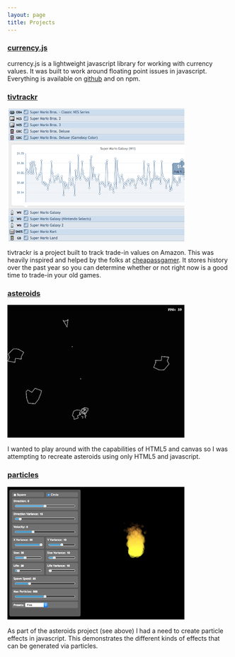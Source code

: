 ```yaml
---
layout: page
title: Projects
---
```


### [currency.js](https://github.com/scurker/currency.js)

currency.js is a lightweight javascript library for working with currency values. It was built to work around floating point issues in javascript. Everything is available on [github](https://github.com/scurker/currency.js) and on npm.

### [tivtrackr](http://tivtrackr.com)

[![tivtrackr.com](tivtrackr.png)](http://tivtrackr.com)

tivtrackr is a project built to track trade-in values on Amazon. This was heavily inspired and helped by the folks at [cheapassgamer](http://cheapassgamer.com). It stores history over the past year so you can determine whether or not right now is a good time to trade-in your old games.

### [asteroids](asteroids/)

[![HTML5 Asteroids](asteroids.png)](asteroids/)

I wanted to play around with the capabilities of HTML5 and canvas so I was attempting to recreate asteroids using only HTML5 and javascript.

### [particles](particles/)

[![HTML5 Particles](particles.png)](particles/)

As part of the asteroids project (see above) I had a need to create particle effects in javascript. This demonstrates the different kinds of effects that can be generated via particles.